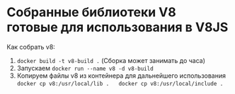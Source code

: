 # Собранные библиотеки V8 готовые для использования в V8JS

Как собрать v8:
1) `docker build -t v8-build .` (Сборка может занимать до часа)
2) Запускаем `docker run --name v8 -d v8-build`
3) Копируем файлы v8 из контейнера для дальнейшего использования 
`
docker cp v8:/usr/local/lib .  
docker cp v8:/usr/local/include .  
`